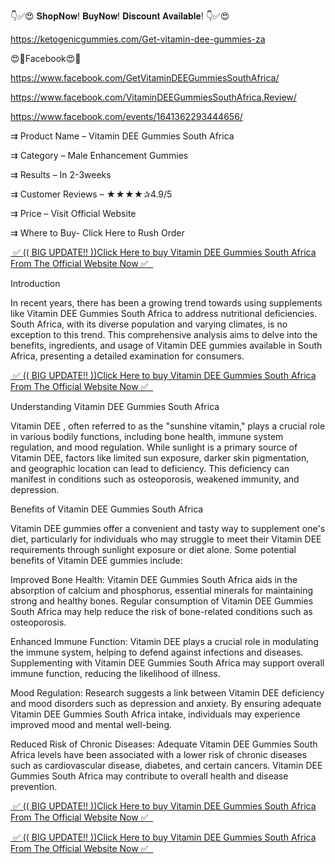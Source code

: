 👇✅😍 𝐒𝐡𝐨𝐩𝐍𝐨𝐰! 𝐁𝐮𝐲𝐍𝐨𝐰! 𝐃𝐢𝐬𝐜𝐨𝐮𝐧𝐭 𝐀𝐯𝐚𝐢𝐥𝐚𝐛𝐥𝐞! 👇✅😍

https://ketogenicgummies.com/Get-vitamin-dee-gummies-za

😍🥳Facebook😍🥳

https://www.facebook.com/GetVitaminDEEGummiesSouthAfrica/

https://www.facebook.com/VitaminDEEGummiesSouthAfrica.Review/

https://www.facebook.com/events/1641362293444656/



⇉ Product Name – Vitamin DEE Gummies South Africa

⇉ Category – Male Enhancement Gummies

⇉ Results – In 2-3weeks

⇉ Customer Reviews – ★★★★✰4.9/5

⇉ Price – Visit Official Website

⇉ Where to Buy- Click Here to Rush Order


<a href="https://ketogenicgummies.com/Get-vitamin-dee-gummies-za">&nbsp;✅ (( BIG UPDATE!! ))Click Here to buy Vitamin DEE Gummies South Africa From The Official Website Now ✅ &nbsp;</a>


Introduction

In recent years, there has been a growing trend towards using supplements like Vitamin DEE Gummies South Africa to address nutritional deficiencies. South Africa, with its diverse population and varying climates, is no exception to this trend. This comprehensive analysis aims to delve into the benefits, ingredients, and usage of Vitamin DEE gummies available in South Africa, presenting a detailed examination for consumers.


<a href="https://ketogenicgummies.com/Get-vitamin-dee-gummies-za">&nbsp;✅ (( BIG UPDATE!! ))Click Here to buy Vitamin DEE Gummies South Africa From The Official Website Now ✅ &nbsp;</a>


Understanding Vitamin DEE Gummies South Africa 

Vitamin DEE , often referred to as the "sunshine vitamin," plays a crucial role in various bodily functions, including bone health, immune system regulation, and mood regulation. While sunlight is a primary source of Vitamin DEE, factors like limited sun exposure, darker skin pigmentation, and geographic location can lead to deficiency. This deficiency can manifest in conditions such as osteoporosis, weakened immunity, and depression.


Benefits of Vitamin DEE Gummies South Africa

Vitamin DEE  gummies offer a convenient and tasty way to supplement one's diet, particularly for individuals who may struggle to meet their Vitamin DEE  requirements through sunlight exposure or diet alone. Some potential benefits of Vitamin DEE gummies include:

Improved Bone Health: Vitamin DEE Gummies South Africa aids in the absorption of calcium and phosphorus, essential minerals for maintaining strong and healthy bones. Regular consumption of Vitamin DEE Gummies South Africa may help reduce the risk of bone-related conditions such as osteoporosis.

Enhanced Immune Function: Vitamin DEE plays a crucial role in modulating the immune system, helping to defend against infections and diseases. Supplementing with Vitamin DEE Gummies South Africa may support overall immune function, reducing the likelihood of illness.

Mood Regulation: Research suggests a link between Vitamin DEE deficiency and mood disorders such as depression and anxiety. By ensuring adequate Vitamin DEE Gummies South Africa intake, individuals may experience improved mood and mental well-being.

Reduced Risk of Chronic Diseases: Adequate Vitamin DEE Gummies South Africa levels have been associated with a lower risk of chronic diseases such as cardiovascular disease, diabetes, and certain cancers. Vitamin DEE Gummies South Africa may contribute to overall health and disease prevention.


<a href="https://ketogenicgummies.com/Get-vitamin-dee-gummies-za">&nbsp;✅ (( BIG UPDATE!! ))Click Here to buy Vitamin DEE Gummies South Africa From The Official Website Now ✅ &nbsp;</a>

<a href="https://ketogenicgummies.com/Get-vitamin-dee-gummies-za">&nbsp;✅ (( BIG UPDATE!! ))Click Here to buy Vitamin DEE Gummies South Africa From The Official Website Now ✅ &nbsp;</a>

